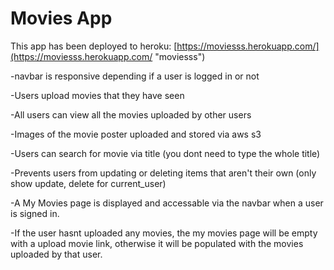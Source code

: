 # Movies App

This app has been deployed to heroku: [https://moviesss.herokuapp.com/](https://moviesss.herokuapp.com/ "moviesss") 

-navbar is responsive depending if a user is logged in or not

-Users upload movies that they have seen

-All users can view all the movies uploaded by other users

-Images of the movie poster uploaded and stored via aws s3

-Users can search for movie via title (you dont need to type the whole title)

-Prevents users from updating or deleting items that aren't their own (only show update, delete for current_user)

-A My Movies page is displayed and accessable via the navbar when a user is signed in.

-If the user hasnt uploaded any movies, the my movies page will be empty with a upload movie link, otherwise it will be populated with the movies uploaded by that user.
